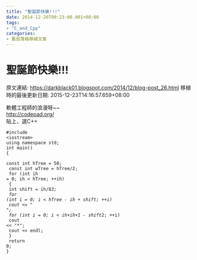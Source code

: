 ```yaml
---
title: "聖誕節快樂!!!"
date: 2014-12-26T00:23:00.001+08:00
tags: 
- "C_and_Cpp"
categories:
- 舊部落格移植文章
---
```


# 聖誕節快樂!!!

原文連結: https://darkblack01.blogspot.com/2014/12/blog-post_26.html
移植時的最後更新日期: 2015-12-23T14:16:57.659+08:00

軟體工程師的浪漫呀~~ <br /><a href="http://codepad.org/">http://codepad.org/</a><br />貼上，選C++<br /><pre class="prettyprint"><code>#include &lt;iostream&gt;<br />using namespace std;<br />int main()<br />{<br />    const int hTree = 50;<br />    const int wTree = hTree/2;<br />    for (int ih = 0; ih &lt; hTree; ++ih)<br />    {<br />        int shift = ih/8*3;<br />        for (int i = 0; i &lt; hTree - ih + shift; ++i)<br />            cout &lt;&lt; " ";<br />        for (int i = 0; i &lt; ih+ih+1 - shift*2; ++i)<br />            cout &lt;&lt; "*";<br />        cout &lt;&lt; endl;<br />    }<br />    return 0;<br />}</code></pre>
